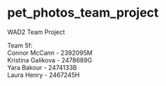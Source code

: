 # pet_photos_team_project
WAD2 Team Project

Team 5f:  
  Connor McCann - 2392095M  
  Kristina Galikova - 2478689G  
  Yara Bakour - 2474133B  
  Laura Henry - 2467245H  
